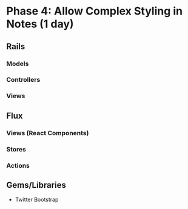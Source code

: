# Phase 4: Allow Complex Styling in Notes (1 day)

## Rails
### Models

### Controllers

### Views

## Flux
### Views (React Components)

### Stores

### Actions

## Gems/Libraries
* Twitter Bootstrap